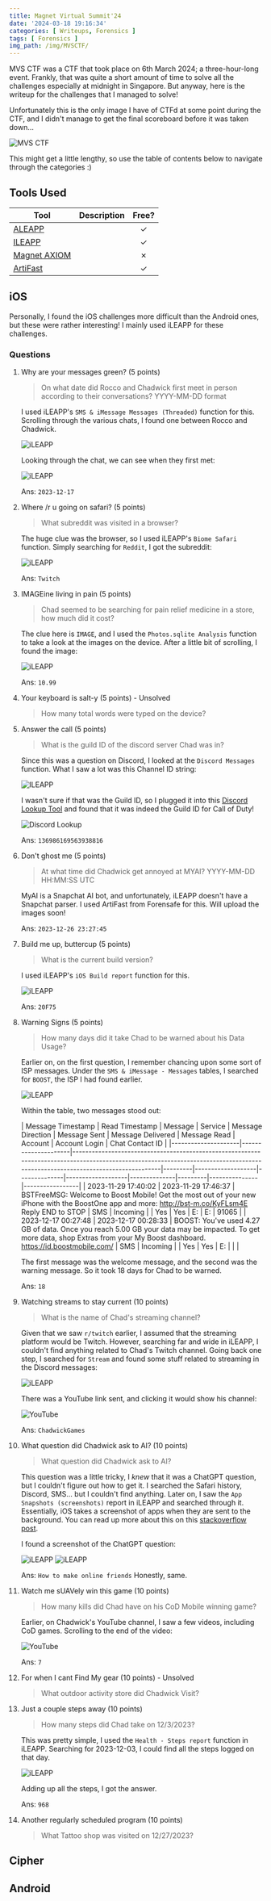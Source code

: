 ```yaml
---
title: Magnet Virtual Summit'24
date: '2024-03-18 19:16:34'
categories: [ Writeups, Forensics ]
tags: [ Forensics ]
img_path: /img/MVSCTF/
---
```


MVS CTF was a CTF that took place on 6th March 2024; a three-hour-long event. Frankly, that was quite a short amount of
time to solve all the challenges especially at midnight in Singapore. But anyway, here is the writeup for the challenges
that I managed to solve!

Unfortunately this is the only image I have of CTFd at some point during the CTF, and I didn't manage to get the final
scoreboard before it was taken down...

![MVS CTF](CTFd.png)

This might get a little lengthy, so use the table of contents below to navigate through the categories :)

## Tools Used

| Tool                                                                                                                                                                                                                                                                                                                                 | Description | Free? |
|--------------------------------------------------------------------------------------------------------------------------------------------------------------------------------------------------------------------------------------------------------------------------------------------------------------------------------------|:-----------:|:-----:|
| [ALEAPP](https://github.com/abrignoni/ALEAPP)                                                                                                                                                                                                                                                                                        |             |   ✓   |
| [ILEAPP](https://github.com/abrignoni/iLEAPP/)                                                                                                                                                                                                                                                                                       |             |   ✓   |
| [Magnet AXIOM](https://www.magnetforensics.com/products/magnet-axiom/?utm_source=Google&utm_medium=Search&utm_campaign=2024_AXIOM_Google_ads&utm_source=Google&utm_medium=Search&utm_campaign=2023_AXIOM_productpage&gad_source=1&gclid=CjwKCAjwzN-vBhAkEiwAYiO7oJlGKbvNEIc5ZXRWlfjqjoDqxguipGd8zKzm2ymER8k7K1CLGIqzNhoCMawQAvD_BwE) |             |   ✗   |
| [ArtiFast](https://forensafe.com/blogs/iOSSnapChat.html)                                                                                                                                                                                                                                                                             |             |   ✓   |

## iOS

Personally, I found the iOS challenges more difficult than the Android ones, but these were rather interesting! I mainly
used iLEAPP for these challenges.

### Questions

1. Why are your messages green? (5 points)
   > On what date did Rocco and Chadwick first meet in person according to their conversations? YYYY-MM-DD format

   I used iLEAPP's `SMS & iMessage Messages (Threaded)` function for this. Scrolling through the various chats, I found
   one
   between Rocco and Chadwick.

   ![iLEAPP](ios_1.1.png)

   Looking through the chat, we can see when they first met:

   ![iLEAPP](ios_1.2.png)

   Ans: `2023-12-17`
2. Where /r u going on safari? (5 points)

   > What subreddit was visited in a browser?

   The huge clue was the browser, so I used iLEAPP's `Biome Safari` function. Simply searching for `Reddit`, I got the
   subreddit:

   ![iLEAPP](ios_2.1.png)

   Ans: `Twitch`

3. IMAGEine living in pain (5 points)

   > Chad seemed to be searching for pain relief medicine in a store, how much did it cost?

   The clue here is `IMAGE`, and I used the `Photos.sqlite Analysis` function to take a look at the images on the
   device.
   After a little bit of scrolling, I found the image:

   ![iLEAPP](ios_3.1.png)

   Ans: `10.99`

4. Your keyboard is salt-y (5 points) - Unsolved

   > How many total words were typed on the device?

5. Answer the call (5 points)

   > What is the guild ID of the discord server Chad was in?

   Since this was a question on Discord, I looked at the `Discord Messages` function. What I saw a lot was this Channel
   ID
   string:

   ![ILEAPP](ios_5.1.png)

   I wasn't sure if that was the Guild ID, so I plugged it into
   this [Discord Lookup Tool](https://discordlookup.com/guild/) and found that it was indeed the Guild ID for Call of
   Duty!

   ![Discord Lookup](ios_5.2.png)

   Ans: `136986169563938816`

6. Don't ghost me (5 points)

   > At what time did Chadwick get annoyed at MYAI? YYYY-MM-DD HH:MM:SS UTC

   MyAI is a Snapchat AI bot, and unfortunately, iLEAPP doesn't have a Snapchat parser. I used ArtiFast from Forensafe
   for
   this. Will upload the images soon!

   Ans: `2023-12-26 23:27:45`

7. Build me up, buttercup (5 points)

   > What is the current build version?

   I used iLEAPP's `iOS Build report` function for this.

   ![iLEAPP](ios_7.1.png)

   Ans: `20F75`

8. Warning Signs (5 points)

   > How many days did it take Chad to be warned about his Data Usage?

   Earlier on, on the first question, I remember chancing upon some sort of ISP messages. Under
   the `SMS & iMessage - Messages` tables, I searched for `BOOST`, the ISP I had found earlier.

   ![iLEAPP](ios_8.1.png)

   Within the table, two messages stood out:

   | Message Timestamp   | Read Timestamp      | Message                                                                                                                                                                       | Service | Message Direction | Message Sent | Message Delivered | Message Read | Account | Account Login | Chat Contact ID |
                   |---------------------|---------------------|-------------------------------------------------------------------------------------------------------------------------------------------------------------------------------|---------|-------------------|--------------|-------------------|--------------|---------|---------------|-----------------|
   | 2023-11-29 17:40:02 | 2023-11-29 17:46:37 | BSTFreeMSG: Welcome to Boost Mobile! Get the most out of your new iPhone with the BoostOne app and more: http://bst-m.co/KyFLsm4E Reply END to STOP                           | SMS     | Incoming          |              | Yes               | Yes          | E:      | E:            | 91065           |
   | 2023-12-17 00:27:48 | 2023-12-17 00:28:33 | BOOST: You've used 4.27 GB of data. Once you reach 5.00 GB your data may be impacted. To get more data, shop Extras from your My Boost dashboard. https://id.boostmobile.com/ | SMS     | Incoming          |              | Yes               | Yes          | E:      |               |                 |

   The first message was the welcome message, and the second was the warning message. So it took 18 days for Chad to be
   warned.

   Ans: `18`

9. Watching streams to stay current (10 points)

   > What is the name of Chad's streaming channel?

   Given that we saw `r/twitch` earlier, I assumed that the streaming platform would be Twitch. However, searching far
   and
   wide in iLEAPP, I couldn't find anything related to Chad's Twitch channel. Going back one step, I searched
   for `Stream`
   and found some stuff related to streaming in the Discord messages:

   ![iLEAPP](ios_9.1.png)

   There was a YouTube link sent, and clicking it would show his channel:

   ![YouTube](ios_9.2.png)

   Ans: `ChadwickGames`

10. What question did Chadwick ask to AI? (10 points)

    > What question did Chadwick ask to AI?

    This question was a little tricky, I *knew* that it was a ChatGPT question, but I couldn't figure out how to get it.
    I searched the Safari history, Discord, SMS... but I couldn't find anything. Later on, I saw
    the `App Snapshots (screenshots)` report in iLEAPP and searched through it. Essentially, iOS takes a screenshot of
    apps when they are sent to the background. You can read up more about this on
    this [stackoverflow post](https://stackoverflow.com/questions/27265957/ios-takes-a-screenshot-of-app-every-time-it-is-sent-to-the-background-how-woul).

    I found a screenshot of the ChatGPT question:

    ![iLEAPP](ios_10.1.png)
    ![iLEAPP](ios_10.2.png)

    Ans: `How to make online friends`
    Honestly, same.

11. Watch me sUAVely win this game (10 points)

    > How many kills did Chad have on his CoD Mobile winning game?

    Earlier, on Chadwick's YouTube channel, I saw a few videos, including CoD games. Scrolling to the end of the video:

    ![YouTube](ios_11.1.png)

    Ans: `7`

12. For when I cant Find My gear (10 points) - Unsolved

    > What outdoor activity store did Chadwick Visit?

13. Just a couple steps away (10 points)

    > How many steps did Chad take on 12/3/2023?

    This was pretty simple, I used the `Health - Steps report` function in iLEAPP. Searching for 2023-12-03, I could
    find
    all the steps logged on that day.

    ![iLEAPP](ios_13.1.png)

    Adding up all the steps, I got the answer.

    Ans: `968`

14. Another regularly scheduled program (10 points)
    
    > What Tattoo shop was visited on 12/27/2023?
    


## Cipher

## Android

